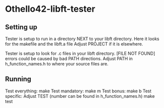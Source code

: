 # Othello42-libft-tester



## Setting up
Tester is setup to run in a directory NEXT to your libft directory.
Here it looks for the makefile and the libft.a file
Adjust PROJECT if it is elsewhere.

Tester is setup to look for .c files in your libft directory.
[FILE NOT FOUND] errors could be caused by bad PATH directions.
Adjust PATH in h_function_names.h to where your source files are.



## Running
Test everything:	make
Test mandatory:		make m
Test bonus:		make b
Test specific:		Adjust TEST (number can be found in h_function_names.h)
			make test